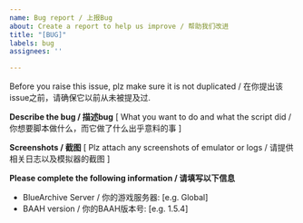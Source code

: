 ```yaml
---
name: Bug report / 上报Bug
about: Create a report to help us improve / 帮助我们改进
title: "[BUG]"
labels: bug
assignees: ''

---
```


Before you raise this issue, plz make sure it is not duplicated / 在你提出该issue之前，请确保它以前从未被提及过.

**Describe the bug / 描述bug**
[ What you want to do and what the script did / 你想要脚本做什么，而它做了什么出乎意料的事 ]

**Screenshots / 截图**
[ Plz attach any screenshots of emulator or logs / 请提供相关日志以及模拟器的截图 ]

**Please complete the following information / 请填写以下信息**
 - BlueArchive Server / 你的游戏服务器: [e.g. Global]
 - BAAH version / 你的BAAH版本号: [e.g. 1.5.4]
